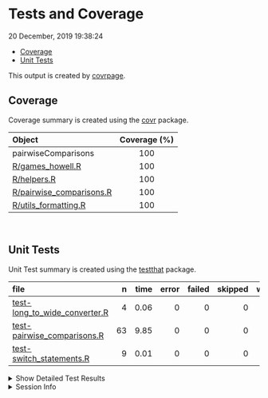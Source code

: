 Tests and Coverage
================
20 December, 2019 19:38:24

  - [Coverage](#coverage)
  - [Unit Tests](#unit-tests)

This output is created by
[covrpage](https://github.com/metrumresearchgroup/covrpage).

## Coverage

Coverage summary is created using the
[covr](https://github.com/r-lib/covr) package.

| Object                                                   | Coverage (%) |
| :------------------------------------------------------- | :----------: |
| pairwiseComparisons                                      |     100      |
| [R/games\_howell.R](../R/games_howell.R)                 |     100      |
| [R/helpers.R](../R/helpers.R)                            |     100      |
| [R/pairwise\_comparisons.R](../R/pairwise_comparisons.R) |     100      |
| [R/utils\_formatting.R](../R/utils_formatting.R)         |     100      |

<br>

## Unit Tests

Unit Test summary is created using the
[testthat](https://github.com/r-lib/testthat) package.

| file                                                                       |  n | time | error | failed | skipped | warning |
| :------------------------------------------------------------------------- | -: | ---: | ----: | -----: | ------: | ------: |
| [test-long\_to\_wide\_converter.R](testthat/test-long_to_wide_converter.R) |  4 | 0.06 |     0 |      0 |       0 |       0 |
| [test-pairwise\_comparisons.R](testthat/test-pairwise_comparisons.R)       | 63 | 9.85 |     0 |      0 |       0 |       0 |
| [test-switch\_statements.R](testthat/test-switch_statements.R)             |  9 | 0.01 |     0 |      0 |       0 |       0 |

<details closed>

<summary> Show Detailed Test Results </summary>

| file                                                                           | context                   |                               test                               | status |  n | time |
| :----------------------------------------------------------------------------- | :------------------------ | :--------------------------------------------------------------: | :----- | -: | ---: |
| [test-long\_to\_wide\_converter.R](testthat/test-long_to_wide_converter.R#L26) | long\_to\_wide\_converter |                 long\_to\_wide\_converter works                  | PASS   |  4 | 0.06 |
| [test-pairwise\_comparisons.R](testthat/test-pairwise_comparisons.R#L62)       | pairwise\_comparisons     |    `pairwise_comparisons()` works for between-subjects design    | PASS   | 32 | 9.00 |
| [test-pairwise\_comparisons.R](testthat/test-pairwise_comparisons.R#L240_L248) | pairwise\_comparisons     |    `pairwise_comparisons()` works for within-subjects design     | PASS   | 22 | 0.22 |
| [test-pairwise\_comparisons.R](testthat/test-pairwise_comparisons.R#L386)      | pairwise\_comparisons     |                 dropped levels are not included                  | PASS   |  6 | 0.58 |
| [test-pairwise\_comparisons.R](testthat/test-pairwise_comparisons.R#L410)      | pairwise\_comparisons     | check if everything works fine with irregular factor level names | PASS   |  3 | 0.05 |
| [test-switch\_statements.R](testthat/test-switch_statements.R#L8)              | switch statements         |                  switch for p adjustment works                   | PASS   |  9 | 0.01 |

</details>

<details>

<summary> Session Info </summary>

| Field    | Value                            |
| :------- | :------------------------------- |
| Version  | R version 3.6.1 (2019-07-05)     |
| Platform | x86\_64-w64-mingw32/x64 (64-bit) |
| Running  | Windows 10 x64 (build 16299)     |
| Language | English\_United States           |
| Timezone | Europe/Berlin                    |

| Package  | Version |
| :------- | :------ |
| testthat | 2.3.1   |
| covr     | 3.4.0   |
| covrpage | 0.0.70  |

</details>

<!--- Final Status : pass --->

